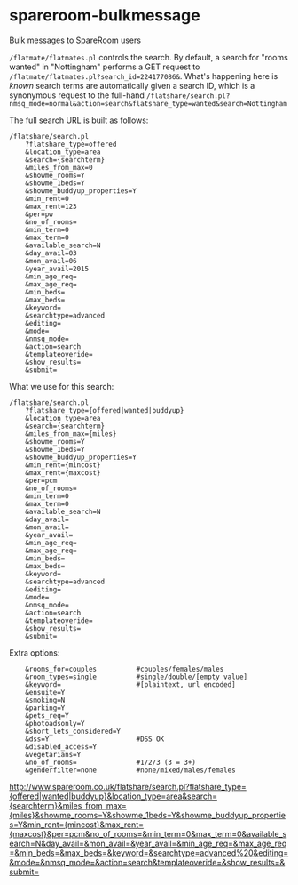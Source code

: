 # spareroom-bulkmessage
Bulk messages to SpareRoom users

`/flatmate/flatmates.pl` controls the search. By default, a search for "rooms wanted" in "Nottingham" performs a GET request to `/flatmate/flatmates.pl?search_id=224177086&`. What's happening here is _known_ search terms are automatically given a search ID, which is a synonymous request to the full-hand `/flatshare/search.pl?nmsq_mode=normal&action=search&flatshare_type=wanted&search=Nottingham`

The full search URL is built as follows:

```
/flatshare/search.pl
	?flatshare_type=offered
	&location_type=area
	&search={searchterm}
	&miles_from_max=0
	&showme_rooms=Y
	&showme_1beds=Y
	&showme_buddyup_properties=Y
	&min_rent=0
	&max_rent=123
	&per=pw
	&no_of_rooms=
	&min_term=0
	&max_term=0
	&available_search=N
	&day_avail=03
	&mon_avail=06
	&year_avail=2015
	&min_age_req=
	&max_age_req=
	&min_beds=
	&max_beds=
	&keyword=
	&searchtype=advanced
	&editing=
	&mode=
	&nmsq_mode=
	&action=search
	&templateoveride=
	&show_results=
	&submit=
```

What we use for this search:

```
/flatshare/search.pl
	?flatshare_type={offered|wanted|buddyup}
	&location_type=area
	&search={searchterm}
	&miles_from_max={miles}
	&showme_rooms=Y
	&showme_1beds=Y
	&showme_buddyup_properties=Y
	&min_rent={mincost}
	&max_rent={maxcost}
	&per=pcm
	&no_of_rooms=
	&min_term=0
	&max_term=0
	&available_search=N
	&day_avail=
	&mon_avail=
	&year_avail=
	&min_age_req=
	&max_age_req=
	&min_beds=
	&max_beds=
	&keyword=
	&searchtype=advanced
	&editing=
	&mode=
	&nmsq_mode=
	&action=search
	&templateoveride=
	&show_results=
	&submit=
```

Extra options:

```
	&rooms_for=couples			#couples/females/males
	&room_types=single			#single/double/[empty value]
	&keyword=					#[plaintext, url encoded]
	&ensuite=Y
	&smoking=N
	&parking=Y
	&pets_req=Y
	&photoadsonly=Y
	&short_lets_considered=Y
	&dss=Y						#DSS OK
	&disabled_access=Y
	&vegetarians=Y
	&no_of_rooms=				#1/2/3 (3 = 3+)
	&genderfilter=none			#none/mixed/males/females
```

http://www.spareroom.co.uk/flatshare/search.pl?flatshare_type={offered|wanted|buddyup}&location_type=area&search={searchterm}&miles_from_max={miles}&showme_rooms=Y&showme_1beds=Y&showme_buddyup_properties=Y&min_rent={mincost}&max_rent={maxcost}&per=pcm&no_of_rooms=&min_term=0&max_term=0&available_search=N&day_avail=&mon_avail=&year_avail=&min_age_req=&max_age_req=&min_beds=&max_beds=&keyword=&searchtype=advanced%20&editing=&mode=&nmsq_mode=&action=search&templateoveride=&show_results=&submit=
